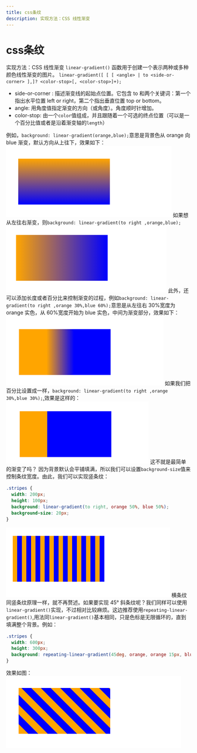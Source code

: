 ```yaml
---
title: css条纹
description: 实现方法：CSS 线性渐变
---
```


# css条纹

实现方法：CSS 线性渐变
`linear-gradient()` 函数用于创建一个表示两种或多种颜色线性渐变的图片。
`linear-gradient([ [ [ <angle> | to <side-or-corner> ],]? <color-stop>[, <color-stop>]+);`

- side-or-corner :
  描述渐变线的起始点位置。它包含 to 和两个关键词：第一个指出水平位置 left or right，第二个指出垂直位置 top or bottom。
- angle:
  用角度值指定渐变的方向（或角度）。角度顺时针增加。
- color-stop:
  由一个`color`值组成，并且跟随着一个可选的终点位置（可以是一个百分比值或者是沿着渐变轴的`length`）

例如，`background: linear-gradient(orange,blue);`意思是背景色从 orange 向 blue 渐变，默认方向从上往下，效果如下：
![橙-蓝-上下](./media/md/orange-blue-up-down.png)
如果想从左往右渐变，则`background: linear-gradient(to right ,orange,blue);`
![橙-蓝-左右](./media/md/orange-blue-left-right.png)
此外，还可以添加长度或者百分比来控制渐变的过程，例如`background: linear-gradient(to right ,orange 30%,blue 60%);`意思是从左往右 30%宽度为 orange 实色，从 60%宽度开始为 blue 实色，中间为渐变部分，效果如下：
![橙30%-蓝60%](./media/md/orange-3-blue-7.png)
如果我们把百分比设置成一样，`background: linear-gradient(to right ,orange 30%,blue 30%);`,效果是这样的：
![橙30%-蓝30%.](./media/md/orange-3-blue-3.png)
这不就是最简单的渐变了吗？
因为背景默认会平铺填满，所以我们可以设置`background-size`值来控制条纹宽度。由此，我们可以实现竖条纹：

```css
.stripes {
  width: 200px;
  height: 100px;
  background: linear-gradient(to right, orange 50%, blue 50%);
  background-size: 20px;
}
```

![竖条纹](./media/md/stripes-column.png)
横条纹同竖条纹原理一样，就不再赘述。如果要实现 45° 斜条纹呢？我们同样可以使用`linear-gradient()`实现，不过相对比较麻烦。这边推荐使用`repeating-linear-gradient()`,用法同`linear-gradient()`基本相同，只是色标是无限循环的，直到填满整个背景。例如：

```css
.stripes {
  width: 600px;
  height: 300px;
  background: repeating-linear-gradient(45deg, orange, orange 15px, blue 0, blue 30px);
}
```

效果如图：
![斜条纹](./media/md/stripes-skew.png)
